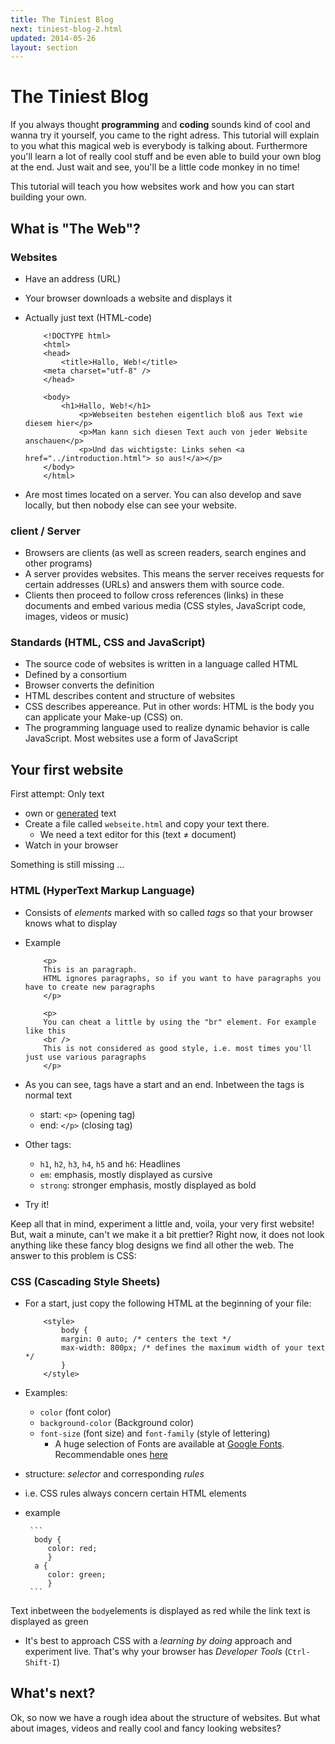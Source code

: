 ```yaml
---
title: The Tiniest Blog
next: tiniest-blog-2.html
updated: 2014-05-26
layout: section
---
```


# The Tiniest Blog

If you always thought __programming__ and __coding__ sounds kind of cool and wanna try it yourself, you came to the right adress.
This tutorial will explain to you what this magical web is everybody is talking about. Furthermore you'll learn a lot of really cool stuff and be even able to build your own blog at the end. Just wait and see, you'll be a little code monkey in no time!

This tutorial will teach you how websites work and how you can start building your own.

## What is "The Web"?

### Websites

* Have an address (URL)
* Your browser downloads a website and displays it
* Actually just text (HTML-code)

    ```
        <!DOCTYPE html>
        <html>
        <head>
            <title>Hallo, Web!</title>
        <meta charset="utf-8" />
        </head>
  
        <body>
            <h1>Hallo, Web!</h1>
                <p>Webseiten bestehen eigentlich bloß aus Text wie diesem hier</p>
                <p>Man kann sich diesen Text auch von jeder Website anschauen</p>
                <p>Und das wichtigste: Links sehen <a href="../introduction.html"> so aus!</a></p>
        </body>
        </html>
    ```
    
* Are most times located on a server. You can also develop and save locally, but then nobody else can see your website.

### client / Server

* Browsers are clients (as well as screen readers, search engines and other programs)
* A server provides websites. This means the server receives requests for certain addresses (URLs) and answers them with source code.
* Clients then proceed to follow cross references (links) in these documents and embed various media (CSS styles, JavaScript code, images, videos or music)

### Standards (HTML, CSS and JavaScript)

* The source code of websites is written in a language called HTML
* Defined by a consortium
* Browser converts the definition
* HTML describes content and structure of websites
* CSS describes appereance. Put in other words: HTML is the body you can applicate your Make-up (CSS) on.
* The programming language used to realize dynamic behavior is calle JavaScript. Most websites use a form of JavaScript


## Your first website

First attempt: Only text

* own or [generated](http://loripsum.net/api/5/plaintext) text
* Create a file called `webseite.html` and copy your text there.
  - We need a text editor for this (text ≠ document)
* Watch in your browser 

Something is still missing ...

### HTML (HyperText Markup Language)

* Consists of *elements* marked with so called *tags* so that your browser knows what to display
* Example

    ```
        <p>
        This is an paragraph.
        HTML ignores paragraphs, so if you want to have paragraphs you have to create new paragraphs
        </p>
    
        <p>
        You can cheat a little by using the "br" element. For example like this
        <br />
        This is not considered as good style, i.e. most times you'll just use various paragraphs
        </p>
    ```

* As you can see, tags have a start and an end. Inbetween the tags is normal text
  - start: `<p>` (opening tag)
  - end: `</p>` (closing tag)
* Other tags:
  - `h1`, `h2`, `h3`, `h4`, `h5` and `h6`: Headlines
  - `em`: emphasis, mostly displayed as cursive
  - `strong`: stronger emphasis, mostly displayed as bold
* Try it!

Keep all that in mind, experiment a little and, voila, your very first website! But, wait a minute, can't we make it a bit prettier? Right now, it does not look anything like these fancy blog designs we find all other the web. The answer to this problem is CSS:

### CSS (Cascading Style Sheets)

* For a start, just copy the following HTML at the beginning of your file:

    ```
        <style>
            body {
            margin: 0 auto; /* centers the text */
            max-width: 800px; /* defines the maximum width of your text */
            }
        </style>
    ```

* Examples:
  - `color` (font color)
  - `background-color` (Background color)
  - `font-size` (font size) and `font-family` (style of lettering)
    + A huge selection of Fonts are available at [Google Fonts](http://google.com/fonts). Recommendable ones [here](http://www.smashingmagazine.com/2014/03/12/taking-a-second-look-at-free-fonts/)
* structure: *selector* and corresponding *rules*
 - i.e. CSS rules always concern certain HTML elements
 - example

        ```
         body {
            color: red;
            }
         a {
            color: green;
            }
        ```

Text inbetween the `body`elements is displayed as red while the link text is displayed as green
* It's best to approach CSS with a *learning by doing* approach and experiment live. That's why your browser has _Developer Tools_  (`Ctrl-Shift-I`)

## What's next?

Ok, so now we have a rough idea about the structure of websites. But what about images, videos and really cool and fancy looking websites?




